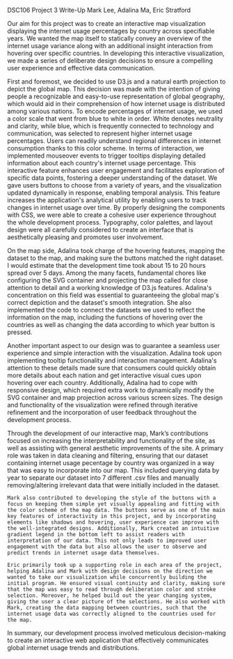 DSC106 Project 3 Write-Up
Mark Lee, Adalina Ma, Eric Stratford

Our aim for this project was to create an interactive map visualization displaying the internet usage percentages by country across specifiable years. We wanted the map itself to statically convey an overview of the internet usage variance along with an additional insight interaction from hovering over specific countries. In developing this interactive visualization, we made a series of deliberate design decisions to ensure a compelling user experience and effective data communication.

 First and foremost, we decided to use D3.js and a natural earth projection to depict the global map. This decision was made with the intention of giving people a recognizable and easy-to-use representation of global geography, which would aid in their comprehension of how internet usage is distributed among various nations. To encode percentages of internet usage, we used a color scale that went from blue to white in order. White denotes neutrality and clarity, while blue, which is frequently connected to technology and communication, was selected to represent higher internet usage percentages. Users can readily understand regional differences in internet consumption thanks to this color scheme. In terms of interaction, we implemented mouseover events to trigger tooltips displaying detailed information about each country's internet usage percentage. This interactive feature enhances user engagement and facilitates exploration of specific data points, fostering a deeper understanding of the dataset. We gave users buttons to choose from a variety of years, and the visualization updated dynamically in response, enabling temporal analysis. This feature increases the application's analytical utility by enabling users to track changes in internet usage over time. By properly designing the components with CSS, we were able to create a cohesive user experience throughout the whole development process. Typography, color palettes, and layout design were all carefully considered to create an interface that is aesthetically pleasing and promotes user involvement.

On the map side, Adalina took charge of the hovering features, mapping the dataset to the map, and making sure the buttons matched the right dataset. I would estimate that the development time took about 15 to 20 hours spread over 5 days. Among the many facets, fundamental chores like configuring the SVG container and projecting the map called for close attention to detail and a working knowledge of D3.js features. Adalina's concentration on this field was essential to guaranteeing the global map's correct depiction and the dataset's smooth integration. She also implemented the code to connect the datasets we used to reflect the information on the map, including the functions of hovering over the countries as well as changing the data according to which year button is pressed.

Another important aspect to our design was to guarantee a seamless user experience and simple interaction with the visualization. Adalina took upon implementing tooltip functionality and interaction management. Adalina's attention to these details made sure that consumers could quickly obtain more details about each nation and get interactive visual cues upon hovering over each country. Additionally, Adalina had to cope with responsive design, which required extra work to dynamically modify the SVG container and map projection across various screen sizes. The design and functionality of the visualization were refined through iterative refinement and the incorporation of user feedback throughout the development process. 

Through the development of our interactive map, Mark’s contributions focused on increasing the interpretability and functionality of the site, as well as assisting with general aesthetic improvements of the site. A primary role was taken in data cleaning and filtering, ensuring that our dataset containing internet usage pecentage by country was organized in a way that was easy to incorporate into our map. This included querying data by year to separate our dataset into 7 different .csv files and manually removing/altering irrelevant data that were initially included in the dataset.

	Mark also contributed to developing the style of the buttons with a focus on keeping them simple yet visually appealing and fitting with the color scheme of the map data. The buttons serve as one of the main key features of interactivity in this project, and by incorporating elements like shadows and hovering, user experience can improve with the well-integrated designs. Additionally, Mark created an intuitive gradient legend in the bottom left to assist readers with interpretation of our data. This not only leads to improved user engagement with the data but also allows the user to observe and predict trends in internet usage data themselves.
	
	Eric primarily took up a supporting role in each area of the project, helping Adalina and Mark with design decisions on the direction we wanted to take our visualization while concurrently building the initial program. He ensured visual continuity and clarity, making sure that the map was easy to read through deliberation color and stroke selection. Moreover, he helped build out the year changing system, giving the user a clear picture of the selections. He also worked with Mark, creating the data mapping between countries, such that the internet usage data was correctly aligned to the countries used for the map.

In summary, our development process involved meticulous decision-making to create an interactive web application that effectively communicates global internet usage trends and distributions.

